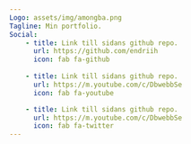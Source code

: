 ```yaml
---
Logo: assets/img/amongba.png
Tagline: Min portfolio.
Social:
    - title: Link till sidans github repo.
      url: https://github.com/endriih
      icon: fab fa-github
    
    - title: Link till sidans github repo.
      url: https://m.youtube.com/c/DbwebbSe
      icon: fab fa-youtube

    - title: Link till sidans github repo.
      url: https://m.youtube.com/c/DbwebbSe
      icon: fab fa-twitter
---
```

